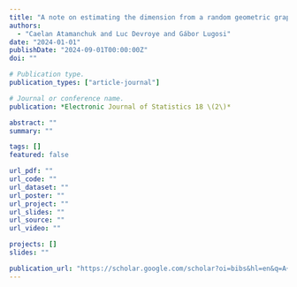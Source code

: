 ```yaml
---
title: "A note on estimating the dimension from a random geometric graph"
authors:
  - "Caelan Atamanchuk and Luc Devroye and Gábor Lugosi"
date: "2024-01-01"
publishDate: "2024-09-01T00:00:00Z"
doi: ""

# Publication type.
publication_types: ["article-journal"]

# Journal or conference name.
publication: *Electronic Journal of Statistics 18 \(2\)*

abstract: ""
summary: ""

tags: []
featured: false

url_pdf: ""
url_code: ""
url_dataset: ""
url_poster: ""
url_project: ""
url_slides: ""
url_source: ""
url_video: ""

projects: []
slides: ""

publication_url: "https://scholar.google.com/scholar?oi=bibs&hl=en&q=A+note+on+estimating+the+dimension+from+a+random+geometric+graph"
---
```

